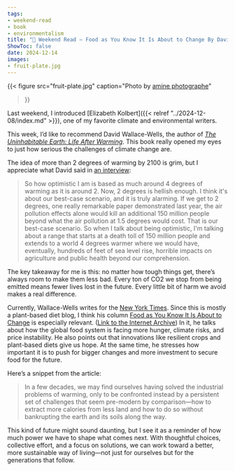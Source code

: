 ```yaml
---
tags:
- weekend-read
- book
- environmentalism
title: "📰 Weekend Read — Food as You Know It Is About to Change By David Wallace-Wells"
ShowToc: false
date: 2024-12-14
images:
- fruit-plate.jpg
---
```


{{< 
    figure src="fruit-plate.jpg" 
    caption="Photo by [amine photographe](https://www.pexels.com/photo/close-up-shot-of-fruit-salad-14469142/)"
>}}

Last weekend, I introduced [Elizabeth Kolbert]({{< relref
"../2024-12-08/index.md" >}}), one of my favorite climate and environmental
writers.

This week, I’d like to recommend David Wallace-Wells, the author of
*[The Uninhabitable Earth: Life After Warming](https://www.goodreads.com/book/show/41552709-the-uninhabitable-earth)*.
This book really opened my eyes to just how serious the challenges of climate
change are. 

The idea of more than 2 degrees of warming by 2100 is grim, but I appreciate
what David said in [an interview](https://www.npr.org/2023/12/11/1196978511/nprs-book-of-the-day-draft-12-11-2023): 

> So how optimistic I am is based as much around 4 degrees of warming as it is
> around 2. Now, 2 degrees is hellish enough. I think it's about our best-case
> scenario, and it is truly alarming. If we get to 2 degrees, one really
> remarkable paper demonstrated last year, the air pollution effects alone would
> kill an additional 150 million people beyond what the air pollution at 1.5
> degrees would cost. That is our best-case scenario. So when I talk about being
> optimistic, I'm talking about a range that starts at a death toll of 150
> million people and extends to a world 4 degrees warmer where we would have,
> eventually, hundreds of feet of sea level rise, horrible impacts on
> agriculture and public health beyond our comprehension.

The key takeaway for me is this: no matter how tough things get, there’s always
room to make them less bad. Every ton of CO2 we stop from being emitted means
fewer lives lost in the future. Every little bit of harm we avoid makes a real
difference. 

Currently, Wallace-Wells writes for the [New York Times](https://www.nytimes.com/column/david-wallace-wells).
Since this is mostly a plant-based diet blog,
I think his column 
[Food as You Know It Is About to Change](https://www.nytimes.com/2024/07/28/opinion/food-climate-crisis-prices.html) is especially relevant. 
([Link to the Internet Archive](https://web.archive.org/web/20241209012848/https://www.nytimes.com/2024/07/28/opinion/food-climate-crisis-prices.html))
In it, he talks about how the global food
system is facing more hunger, climate risks, and price instability. He also
points out that innovations like resilient crops and plant-based diets give us
hope. At the same time, he stresses how important it is to push for bigger
changes and more investment to secure food for the future.

Here’s a snippet from the article:

> In a few decades, we may find ourselves having solved the industrial problems
> of warming, only to be confronted instead by a persistent set of challenges
> that seem pre-modern by comparison—how to extract more calories from less land
> and how to do so without bankrupting the earth and its soils along the way.

This kind of future might sound daunting, but I see it as a reminder of how much
power we have to shape what comes next. With thoughtful choices, collective
effort, and a focus on solutions, we can work toward a better, more sustainable
way of living—not just for ourselves but for the generations that follow.
